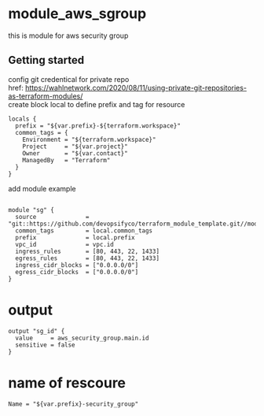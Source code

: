 # module_aws_sgroup

this is module for aws security group    

## Getting started  
config git credentical for private repo       
href: https://wahlnetwork.com/2020/08/11/using-private-git-repositories-as-terraform-modules/        
create block local to define prefix and tag for resource         
```
locals {
  prefix = "${var.prefix}-${terraform.workspace}"
  common_tags = {
    Environment = "${terraform.workspace}"
    Project     = "${var.project}"
    Owner       = "${var.contact}"
    ManagedBy   = "Terraform"
  }
}
```

add module example   
```

module "sg" {
  source              = "git::https://github.com/devopsifyco/terraform_module_template.git//module_aws_sgroup"
  common_tags         = local.common_tags
  prefix              = local.prefix
  vpc_id              = vpc.id
  ingress_rules       = [80, 443, 22, 1433]
  egress_rules        = [80, 443, 22, 1433]
  ingress_cidr_blocks = ["0.0.0.0/0"]
  egress_cidr_blocks  = ["0.0.0.0/0"]
}
```
# output   
```
output "sg_id" {
  value     = aws_security_group.main.id
  sensitive = false
}
```
# name of rescoure   
```
Name = "${var.prefix}-security_group"
```